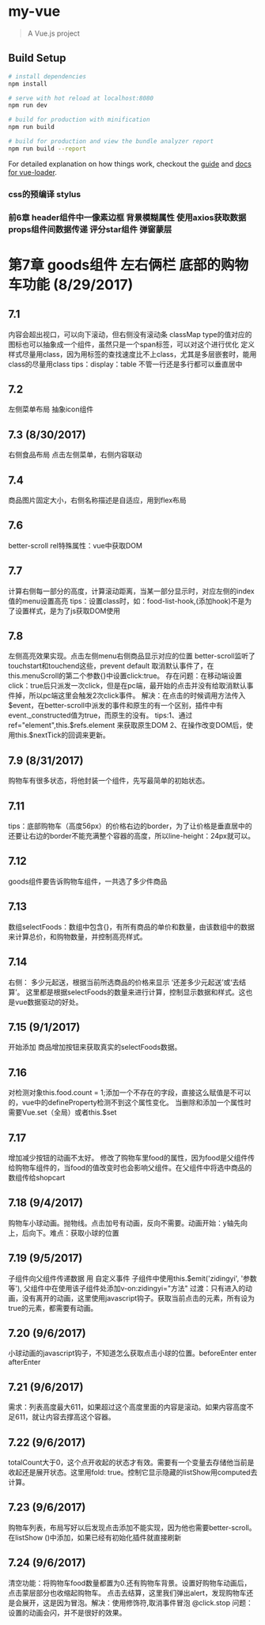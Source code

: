 # my-vue

> A Vue.js project

## Build Setup

``` bash
# install dependencies
npm install

# serve with hot reload at localhost:8080
npm run dev

# build for production with minification
npm run build

# build for production and view the bundle analyzer report
npm run build --report
```

For detailed explanation on how things work, checkout the [guide](http://vuejs-templates.github.io/webpack/) and [docs for vue-loader](http://vuejs.github.io/vue-loader).


### css的预编译 stylus
### 前6章 header组件中一像素边框 背景模糊属性 使用axios获取数据 props组件间数据传递  评分star组件  弹窗蒙层
# 第7章 goods组件  左右俩栏 底部的购物车功能 (8/29/2017)
## 7.1 
内容会超出视口，可以向下滚动，但右侧没有滚动条
classMap type的值对应的图标也可以抽象成一个组件，虽然只是一个span标签，可以对这个进行优化
定义样式尽量用class，因为用标签的查找速度比不上class，尤其是多层嵌套时，能用class的尽量用class
tips：display：table 不管一行还是多行都可以垂直居中
## 7.2
左侧菜单布局  抽象icon组件
## 7.3 (8/30/2017)
右侧食品布局
点击左侧菜单，右侧内容联动
## 7.4
商品图片固定大小，右侧名称描述是自适应，用到flex布局
## 7.6
better-scroll
rel特殊属性：vue中获取DOM
## 7.7
计算右侧每一部分的高度，计算滚动距离，当某一部分显示时，对应左侧的index值的menu设置高亮
tips：设置class时，如：food-list-hook,(添加hook)不是为了设置样式，是为了js获取DOM使用
## 7.8
左侧高亮效果实现。点击左侧menu右侧商品显示对应的位置
better-scroll监听了touchstart和touchend这些，prevent default 取消默认事件了，在this.menuScroll的第二个参数{}中设置click:true。
存在问题：在移动端设置click：true后只派发一次click，但是在pc端，最开始的点击并没有给取消默认事件掉，所以pc端这里会触发2次click事件。 
解决：在点击的时候调用方法传入$event，在better-scroll中派发的事件和原生的有一个区别，插件中有event._constructed值为true，而原生的没有。
tips:1、通过ref="element",this.$refs.element 来获取原生DOM 2、在操作改变DOM后，使用this.$nextTick的回调来更新。
## 7.9 (8/31/2017)
购物车有很多状态，将他封装一个组件，先写最简单的初始状态。
## 7.11
tips：底部购物车（高度56px）的价格右边的border，为了让价格是垂直居中的还要让右边的border不能充满整个容器的高度，所以line-height：24px就可以。
## 7.12 
goods组件要告诉购物车组件，一共选了多少件商品
## 7.13 
数组selectFoods：数组中包含{}，有所有商品的单价和数量，由该数组中的数据来计算总价，和购物数量，并控制高亮样式。
## 7.14 
右侧： 多少元起送，根据当前所选商品的价格来显示 ‘还差多少元起送’或‘去结算’。
这里都是根据selectFoods的数量来进行计算，控制显示数据和样式。这也是vue数据驱动的好处。
## 7.15 (9/1/2017)
开始添加 商品增加按钮来获取真实的selectFoods数据。
## 7.16
对检测对象this.food.count = 1;添加一个不存在的字段，直接这么赋值是不可以的，vue中的defineProperty检测不到这个属性变化。
当删除和添加一个属性时需要Vue.set（全局）或者this.$set
## 7.17
增加减少按钮的动画不太好。
修改了购物车里food的属性，因为food是父组件传给购物车组件的，当food的值改变时也会影响父组件。在父组件中将选中商品的数组传给shopcart
## 7.18 (9/4/2017)
购物车小球动画。抛物线。点击加号有动画，反向不需要。动画开始：y轴先向上，后向下。难点：获取小球的位置
## 7.19 (9/5/2017)
子组件向父组件传递数据 用 自定义事件 子组件中使用this.$emit('zidingyi', '参数等'), 父组件中在使用该子组件处添加v-on:zidingyi="方法"
过渡：只有进入的动画，没有离开的动画，这里使用javascript钩子。获取当前点击的元素，所有设为true的元素，都需要有动画。
## 7.20 (9/6/2017)
小球动画的javascript钩子，不知道怎么获取点击小球的位置。beforeEnter enter afterEnter
## 7.21 (9/6/2017)
需求：列表高度最大611，如果超过这个高度里面的内容是滚动。如果内容高度不足611，就让内容去撑高这个容器。
## 7.22 (9/6/2017)
totalCount大于0，这个点开收起的状态才有效。需要有一个变量去存储他当前是收起还是展开状态。这里用fold: true。控制它显示隐藏的listShow用computed去计算。
## 7.23 (9/6/2017)
购物车列表，布局写好以后发现点击添加不能实现，因为他也需要better-scroll。
在listShow ()中添加，如果已经有初始化插件就直接刷新
## 7.24 (9/6/2017)
清空功能：将购物车food数量都置为0.还有购物车背景。设置好购物车动画后，点击蒙层部分也收缩起购物车。
点击去结算，这里我们弹出alert，发现购物车还是会展开，这是因为冒泡。解决：使用修饰符,取消事件冒泡  @click.stop
问题：设置的动画会闪，并不是很好的效果。